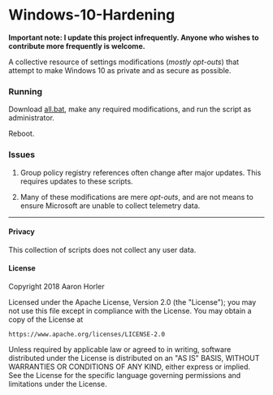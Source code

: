 # Windows-10-Hardening

**Important note: I update this project infrequently. Anyone who wishes to contribute more frequently is welcome.**

A collective resource of settings modifications (*mostly opt-outs*) that attempt to make Windows 10 as private and as secure as possible.

### Running

Download [all.bat](https://raw.githubusercontent.com/aghorler/Windows-10-Hardening/master/all.bat), make any required modifications, and run the script as administrator.

Reboot.

### Issues

1. Group policy registry references often change after major updates. This requires updates to these scripts.

2. Many of these modifications are mere *opt-outs*, and are not means to ensure Microsoft are unable to collect telemetry data.

---

#### Privacy

This collection of scripts does not collect any user data. 

#### License

Copyright 2018 Aaron Horler

Licensed under the Apache License, Version 2.0 (the "License");
you may not use this file except in compliance with the License.
You may obtain a copy of the License at

    https://www.apache.org/licenses/LICENSE-2.0

Unless required by applicable law or agreed to in writing, software
distributed under the License is distributed on an "AS IS" BASIS,
WITHOUT WARRANTIES OR CONDITIONS OF ANY KIND, either express or implied.
See the License for the specific language governing permissions and
limitations under the License.
